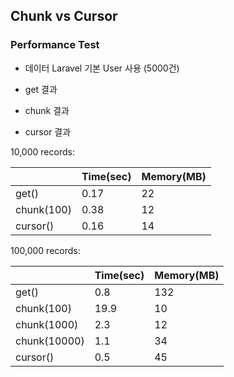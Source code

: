 ## Chunk vs Cursor


### Performance Test

- 데이터 Laravel 기본 User 사용 (5000건)

* get 결과

* chunk 결과

* cursor 결과

10,000 records:

|           |Time(sec) |Memory(MB) |
|-----------|----------|-----------|
|get()      | 0.17     | 22        |
|chunk(100) | 0.38     | 12        |
|cursor()   | 0.16     | 14        |


100,000 records:

|           |Time(sec) |Memory(MB) |
|--------------|-------------|-----------|
|get()         |        0.8  |     132   |
| chunk(100)   |       19.9  |      10   |
| chunk(1000)  |        2.3  |      12   |
| chunk(10000) |        1.1  |      34   |
| cursor()     |        0.5  |      45   |
